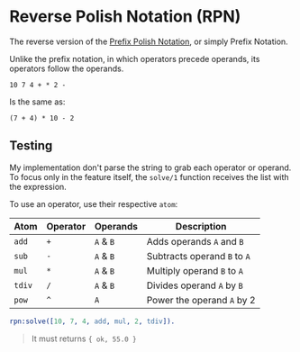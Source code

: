 # Reverse Polish Notation (RPN)

The reverse version of the [Prefix Polish Notation](https://en.wikipedia.org/wiki/Polish_notation), or simply Prefix Notation.

Unlike the prefix notation, in which operators precede operands, its operators follow the operands.

```
10 7 4 + * 2 -
```

Is the same as:

```
(7 + 4) * 10 - 2
```

## Testing

My implementation don't parse the string to grab each operator or operand. To focus only in the feature itself, the `solve/1` function receives the list with the expression.

To use an operator, use their respective `atom`:

| Atom   | Operator | Operands  | Description                  |
| ------ | -------- | --------- | ---------------------------- |
| `add`  | `+`      | `A` & `B` | Adds operands `A` and `B`    |
| `sub`  | `-`      | `A` & `B` | Subtracts operand `B` to `A` |
| `mul`  | `*`      | `A` & `B` | Multiply operand `B` to `A`  |
| `tdiv` | `/`      | `A` & `B` | Divides operand `A` by `B`   |
| `pow`  | `^`      | `A`       | Power the operand `A` by 2   |

```erl
rpn:solve([10, 7, 4, add, mul, 2, tdiv]).
```
> It must returns `{ ok, 55.0 }`
